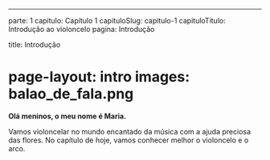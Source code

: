 ---
parte: 1
capitulo: Capítulo 1
capituloSlug: capitulo-1
capituloTitulo: Introdução ao violoncelo
pagina: Introdução

title: Introdução

page-layout: intro
images: balao_de_fala.png
=======


**Olá meninos, o meu nome é Maria.**

Vamos violoncelar no mundo encantado da música com a ajuda preciosa das flores. No capítulo de hoje, vamos conhecer melhor o violoncelo e o arco.
